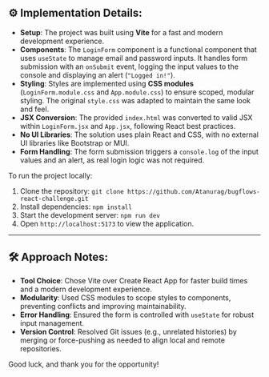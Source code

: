

## ⚙️ Implementation Details:
- **Setup**: The project was built using **Vite** for a fast and modern development experience.
- **Components**: The `LoginForm` component is a functional component that uses `useState` to manage email and password inputs. It handles form submission with an `onSubmit` event, logging the input values to the console and displaying an alert (`"Logged in!"`).
- **Styling**: Styles are implemented using **CSS modules** (`LoginForm.module.css` and `App.module.css`) to ensure scoped, modular styling. The original `style.css` was adapted to maintain the same look and feel.
- **JSX Conversion**: The provided `index.html` was converted to valid JSX within `LoginForm.jsx` and `App.jsx`, following React best practices.
- **No UI Libraries**: The solution uses plain React and CSS, with no external UI libraries like Bootstrap or MUI.
- **Form Handling**: The form submission triggers a `console.log` of the input values and an alert, as real login logic was not required.

To run the project locally:
1. Clone the repository: `git clone https://github.com/Atanurag/bugflows-react-challenge.git`
2. Install dependencies: `npm install`
3. Start the development server: `npm run dev`
4. Open `http://localhost:5173` to view the application.


---

## 🛠️ Approach Notes:
- **Tool Choice**: Chose Vite over Create React App for faster build times and a modern development experience.
- **Modularity**: Used CSS modules to scope styles to components, preventing conflicts and improving maintainability.
- **Error Handling**: Ensured the form is controlled with `useState` for robust input management.
- **Version Control**: Resolved Git issues (e.g., unrelated histories) by merging or force-pushing as needed to align local and remote repositories.

Good luck, and thank you for the opportunity!
